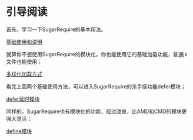 # 引导阅读

首先，学习一下SugarRequire的基本用法。

[基础使用和说明](./01_基础使用和说明.md)

就算你不想使用SugarRequire的模块化，你也能使用它的基础加载功能，普通js文件也能使用；

[多样化加载方式](./02_多样化加载方式.md)

看完上面两个基础使用方法，可以进入SugarRequire的杀手级功能defer模块；

[defer延时模块](./03_defer延时模块.md)

同样的，SugarRequire也有模块化的功能，经过改良，比AMD和CMD的模块更强大灵活；

[define模块](./04_define模块.md)